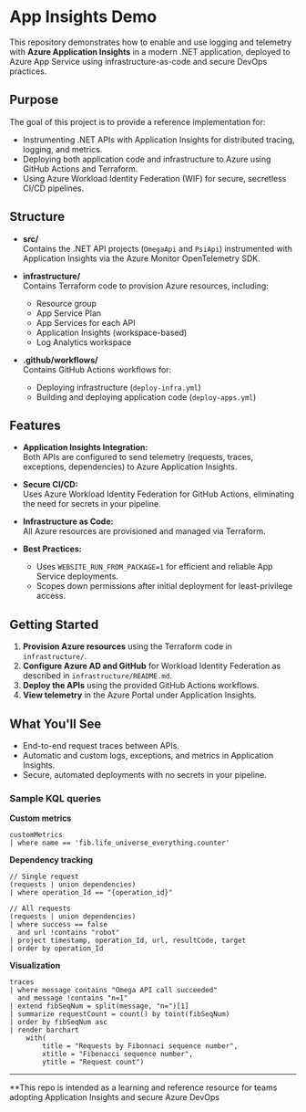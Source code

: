 # App Insights Demo

This repository demonstrates how to enable and use logging and telemetry with **Azure Application Insights** in a modern .NET application, deployed to Azure App Service using infrastructure-as-code and secure DevOps practices.

## Purpose

The goal of this project is to provide a reference implementation for:
- Instrumenting .NET APIs with Application Insights for distributed tracing, logging, and metrics.
- Deploying both application code and infrastructure to Azure using GitHub Actions and Terraform.
- Using Azure Workload Identity Federation (WIF) for secure, secretless CI/CD pipelines.

## Structure

- **src/**  
  Contains the .NET API projects (`OmegaApi` and `PsiApi`) instrumented with Application Insights via the Azure Monitor OpenTelemetry SDK.

- **infrastructure/**  
  Contains Terraform code to provision Azure resources, including:
  - Resource group
  - App Service Plan
  - App Services for each API
  - Application Insights (workspace-based)
  - Log Analytics workspace

- **.github/workflows/**  
  Contains GitHub Actions workflows for:
  - Deploying infrastructure (`deploy-infra.yml`)
  - Building and deploying application code (`deploy-apps.yml`)

## Features

- **Application Insights Integration:**  
  Both APIs are configured to send telemetry (requests, traces, exceptions, dependencies) to Azure Application Insights.

- **Secure CI/CD:**  
  Uses Azure Workload Identity Federation for GitHub Actions, eliminating the need for secrets in your pipeline.

- **Infrastructure as Code:**  
  All Azure resources are provisioned and managed via Terraform.

- **Best Practices:**  
  - Uses `WEBSITE_RUN_FROM_PACKAGE=1` for efficient and reliable App Service deployments.
  - Scopes down permissions after initial deployment for least-privilege access.

## Getting Started

1. **Provision Azure resources** using the Terraform code in `infrastructure/`.
2. **Configure Azure AD and GitHub** for Workload Identity Federation as described in `infrastructure/README.md`.
3. **Deploy the APIs** using the provided GitHub Actions workflows.
4. **View telemetry** in the Azure Portal under Application Insights.

## What You'll See

- End-to-end request traces between APIs.
- Automatic and custom logs, exceptions, and metrics in Application Insights.
- Secure, automated deployments with no secrets in your pipeline.

### Sample KQL queries

**Custom metrics**
```k
customMetrics
| where name == 'fib.life_universe_everything.counter'
```

**Dependency tracking**
```k
// Single request
(requests | union dependencies)
| where operation_Id == "{operation_id}"
```

```k
// All requests
(requests | union dependencies)
| where success == false
  and url !contains "robot"
| project timestamp, operation_Id, url, resultCode, target
| order by operation_Id
```

**Visualization**
```k
traces
| where message contains "Omega API call succeeded"
  and message !contains "n=1"
| extend fibSeqNum = split(message, "n=")[1]
| summarize requestCount = count() by toint(fibSeqNum)
| order by fibSeqNum asc
| render barchart
    with(
        title = "Requests by Fibonnaci sequence number",
        xtitle = "Fibonacci sequence number",
        ytitle = "Request count")
```
---

**This repo is intended as a learning and reference resource for teams adopting Application Insights and secure Azure DevOps